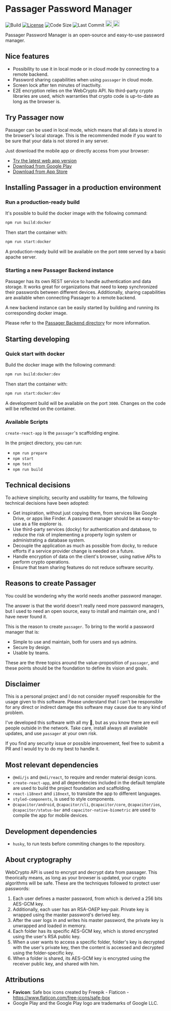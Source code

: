 # Passager Password Manager

![Build](https://github.com/oegea/passager-password-manager/actions/workflows/main-tests.yml/badge.svg)
[![License](https://shields.io/badge/license-AGPL-green)](LICENSE.md)
![Code Size](https://shields.io/github/languages/code-size/oegea/passager-password-manager)
![Last Commit](https://shields.io/github/last-commit/oegea/passager-password-manager)
<a href="https://play.google.com/store/apps/details?id=im.oriol.passager" target="_blank">
<img height="20" src="https://img.shields.io/badge/Google_Play-414141?style=for-the-badge&logo=google-play&logoColor=white" alt="Available on Google Play Store"/>
</a>
<a href="https://apps.apple.com/es/app/passager-password-manager/id1631897662" target="_blank">
<img height="20" src="https://img.shields.io/badge/App_Store-0D96F6?style=for-the-badge&logo=app-store&logoColor=white"/>
</a>

Passager Password Manager is an open-source and easy-to-use password manager.

## Nice features

-   Possibility to use it in local mode or in cloud mode by connecting to a remote backend.
-   Password sharing capabilities when using `passager` in cloud mode.
-   Screen lock after ten minutes of inactivity.
-   E2E encryption relies on the WebCrypto API. No third-party crypto libraries are used, which warranties that crypto code is up-to-date as long as the browser is.

## Try Passager now

Passager can be used in local mode, which means that all data is stored in the browser's local storage. This is the recommended mode if you want to be sure that your data is not stored in any server.

Just download the mobile app or directly access from your browser:

-   [Try the latest web app version](https://cloud.passager.app)
-   [Download from Google Play](https://play.google.com/store/apps/details?id=im.oriol.passager)
-   [Download from App Store](https://apps.apple.com/es/app/passager-password-manager/id1631897662)

## Installing Passager in a production environment

### Run a production-ready build

It's possible to build the docker image with the following command:

```bash
npm run build:docker
```

Then start the container with:

```bash
npm run start:docker
```

A production-ready build will be available on the port `8000` served by a basic apache server.

### Starting a new Passager Backend instance

Passager has its own REST service to handle authentication and data storage.
It works great for organizations that need to keep synchronized their passwords between different devices. Additionally, sharing capabilities are available when connecting Passager to a remote backend.

A new backend instance can be easily started by building and running its corresponding docker image.

Please refer to the [Passager Backend directory](/backend/) for more information.

## Starting developing

### Quick start with docker

Build the docker image with the following command:

```bash
npm run build:docker:dev
```

Then start the container with:

```bash
npm run start:docker:dev
```

A development build will be available on the port `3000`. Changes on the code will be reflected on the container.

### Available Scripts

`create-react-app` is the `passager`'s scaffolding engine.

In the project directory, you can run:

-   `npm run prepare`
-   `npm start`
-   `npm test`
-   `npm run build`

## Technical decisions

To achieve simplicity, security and usability for teams, the following technical decisions have been adopted:

-   Get inspiration, without just copying them, from services like Google Drive, or apps like Finder. A password manager should be as easy-to-use as a file explorer is.
-   Use third-party services (docky) for authentication and database, to reduce the risk of implementing a property login system or administrating a database system.
-   Decouple the application as much as possible from docky, to reduce efforts if a service provider change is needed on a future.
-   Handle encryption of data on the client's browser, using native APIs to perform crypto operations.
-   Ensure that team sharing features do not reduce software security.

## Reasons to create Passager

You could be wondering why the world needs another password manager.

The answer is that the world doesn't really need more password managers, but I used to need an open source, easy to install and maintain one, and I have never found it.

This is the reason to create `passager`. To bring to the world a password manager that is:

-   Simple to use and maintain, both for users and sys admins.
-   Secure by design.
-   Usable by teams.

These are the three topics around the value-proposition of `passager`, and these points should be the foundation to define its vision and goals.

## Disclaimer

This is a personal project and I do not consider myself responsible for the usage given to this software.
Please understand that I can't be responsible for any direct or indirect damage this software may cause due to any kind of problem.

I've developed this software with all my 💛, but as you know there are evil people outside in the network. Take care, install always all available updates, and use `passager` at your own risk.

If you find any security issue or possible improvement, feel free to submit a PR and I would try to do my best to handle it.

## Most relevant dependencies

-   `@mdi/js` and `@mdi/react`, to require and render material design icons.
-   `create-react-app`, and all dependencies included in the default template are used to build the project foundation and scaffolding.
-   `react-i18next` and `i18next`, to translate the app to different languages.
-   `styled-components`, is used to style components.
-   `@capacitor/android`, `@capacitor/cli`, `@capacitor/core`, `@capacitor/ios`, `@capacitor/status-bar` and `capacitor-native-biometric` are used to compile the app for mobile devices.

## Development dependencies

-   `husky`, to run tests before commiting changes to the repository.

## About cryptography

WebCrypto API is used to encrypt and decrypt data from passager. This theorically means, as long as your browser is updated, your crypto algorithms will be safe.
These are the techniques followed to protect user passwords:

1. Each user defines a master password, from which is derived a 256 bits AES-GCM key.
2. Additionally, each user has an RSA-OAEP key-pair. Private key is wrapped using the master password's derived key.
3. After the user logs in and writes his master password, the private key is unwrapped and loaded in memory.
4. Each folder has its specific AES-GCM key, which is stored encrypted using the user's RSA public key.
5. When a user wants to access a specific folder, folder's key is decrypted with the user's private key, then the content is accessed and decrypted using the folder-specific key.
6. When a folder is shared, its AES-GCM key is encrypted using the receiver public key, and shared with him.

## Attributions

-   **Favicon**: Safe box icons created by Freepik - Flaticon - https://www.flaticon.com/free-icons/safe-box
-   Google Play and the Google Play logo are trademarks of Google LLC.
